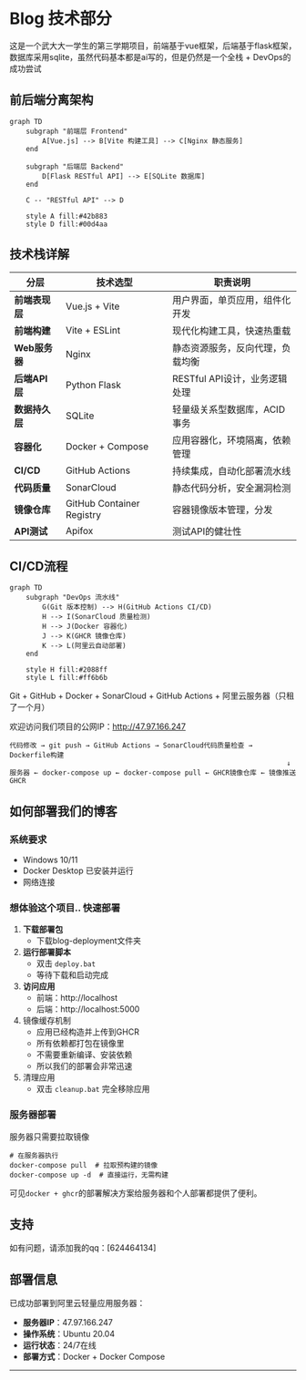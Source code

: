 # Blog 技术部分

这是一个武大大一学生的第三学期项目，前端基于vue框架，后端基于flask框架，数据库采用sqlite，虽然代码基本都是ai写的，但是仍然是一个全栈 + DevOps的成功尝试

## 前后端分离架构

```mermaid
graph TD
    subgraph "前端层 Frontend"
        A[Vue.js] --> B[Vite 构建工具] --> C[Nginx 静态服务]
    end

    subgraph "后端层 Backend"
        D[Flask RESTful API] --> E[SQLite 数据库]
    end

    C -- "RESTful API" --> D

    style A fill:#42b883
    style D fill:#00d4aa
```

## 技术栈详解

| 分层 | 技术选型 | 职责说明 |
|------|---------|----------|
| **前端表现层** | Vue.js + Vite | 用户界面，单页应用，组件化开发 |
| **前端构建** | Vite + ESLint | 现代化构建工具，快速热重载 |
| **Web服务器** | Nginx | 静态资源服务，反向代理，负载均衡 |
| **后端API层** | Python Flask | RESTful API设计，业务逻辑处理 |
| **数据持久层** | SQLite | 轻量级关系型数据库，ACID事务 |
| **容器化** | Docker + Compose | 应用容器化，环境隔离，依赖管理 |
| **CI/CD** | GitHub Actions | 持续集成，自动化部署流水线 |
| **代码质量** | SonarCloud | 静态代码分析，安全漏洞检测 |
| **镜像仓库** | GitHub Container Registry | 容器镜像版本管理，分发 |
| **API测试** | Apifox | 测试API的健壮性 |

## CI/CD流程

```mermaid
graph TD
    subgraph "DevOps 流水线"
        G(Git 版本控制) --> H(GitHub Actions CI/CD)
        H --> I(SonarCloud 质量检测)
        H --> J(Docker 容器化)
        J --> K(GHCR 镜像仓库)
        K --> L(阿里云自动部署)
    end

    style H fill:#2088ff
    style L fill:#ff6b6b
```

Git + GitHub + Docker + SonarCloud + GitHub Actions + 阿里云服务器（只租了一个月）

欢迎访问我们项目的公网IP：http://47.97.166.247 

```
代码修改 → git push → GitHub Actions → SonarCloud代码质量检查 → Dockerfile构建
                                                                    ↓
服务器 ← docker-compose up ← docker-compose pull ← GHCR镜像仓库 ← 镜像推送GHCR
```

## 如何部署我们的博客

### 系统要求

- Windows 10/11
- Docker Desktop 已安装并运行
- 网络连接

### 想体验这个项目..  快速部署

1. **下载部署包**
	- 下载blog-deployment文件夹
2. **运行部署脚本**
	- 双击 `deploy.bat`
	- 等待下载和启动完成
3. **访问应用**
	- 前端：http://localhost
	- 后端：http://localhost:5000
4. 镜像缓存机制
	+ 应用已经构造并上传到GHCR
	+ 所有依赖都打包在镜像里
	+ 不需要重新编译、安装依赖
	+ 所以我们的部署会非常迅速
5. 清理应用
	+ 双击 `cleanup.bat` 完全移除应用

### 服务器部署

服务器只需要拉取镜像

```
# 在服务器执行
docker-compose pull  # 拉取预构建的镜像
docker-compose up -d  # 直接运行，无需构建
```

可见`docker + ghcr`的部署解决方案给服务器和个人部署都提供了便利。

## 支持

如有问题，请添加我的qq：[624464134]

## 部署信息

已成功部署到阿里云轻量应用服务器：
- **服务器IP**：47.97.166.247
- **操作系统**：Ubuntu 20.04
- **运行状态**：24/7在线
- **部署方式**：Docker + Docker Compose

---
